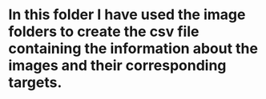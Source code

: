# In this folder I have used the image folders to create the csv file containing the information about the images and their corresponding targets.
